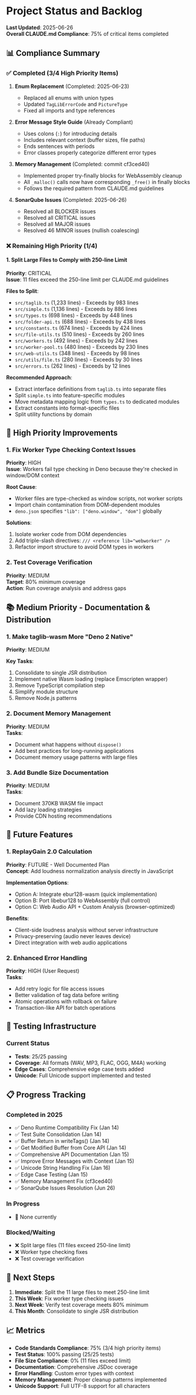 # Project Status and Backlog

**Last Updated**: 2025-06-26\
**Overall CLAUDE.md Compliance**: 75% of critical items completed

## 📊 Compliance Summary

### ✅ Completed (3/4 High Priority Items)

1. **Enum Replacement** (Completed: 2025-06-23)
   - Replaced all enums with union types
   - Updated `TagLibErrorCode` and `PictureType`
   - Fixed all imports and type references

2. **Error Message Style Guide** (Already Compliant)
   - Uses colons (`:`) for introducing details
   - Includes relevant context (buffer sizes, file paths)
   - Ends sentences with periods
   - Error classes properly categorize different error types

3. **Memory Management** (Completed: commit cf3ced40)
   - Implemented proper try-finally blocks for WebAssembly cleanup
   - All `_malloc()` calls now have corresponding `_free()` in finally blocks
   - Follows the required pattern from CLAUDE.md guidelines

4. **SonarQube Issues** (Completed: 2025-06-26)
   - Resolved all BLOCKER issues
   - Resolved all CRITICAL issues
   - Resolved all MAJOR issues
   - Resolved 46 MINOR issues (nullish coalescing)

### ❌ Remaining High Priority (1/4)

#### 1. Split Large Files to Comply with 250-line Limit

**Priority**: CRITICAL\
**Issue**: 11 files exceed the 250-line limit per CLAUDE.md guidelines

**Files to Split**:

- `src/taglib.ts` (1,233 lines) - Exceeds by 983 lines
- `src/simple.ts` (1,136 lines) - Exceeds by 886 lines
- `src/types.ts` (698 lines) - Exceeds by 448 lines
- `src/folder-api.ts` (688 lines) - Exceeds by 438 lines
- `src/constants.ts` (674 lines) - Exceeds by 424 lines
- `src/file-utils.ts` (510 lines) - Exceeds by 260 lines
- `src/workers.ts` (492 lines) - Exceeds by 242 lines
- `src/worker-pool.ts` (480 lines) - Exceeds by 230 lines
- `src/web-utils.ts` (348 lines) - Exceeds by 98 lines
- `src/utils/file.ts` (280 lines) - Exceeds by 30 lines
- `src/errors.ts` (262 lines) - Exceeds by 12 lines

**Recommended Approach**:

- Extract interface definitions from `taglib.ts` into separate files
- Split `simple.ts` into feature-specific modules
- Move metadata mapping logic from `types.ts` to dedicated modules
- Extract constants into format-specific files
- Split utility functions by domain

## 🔧 High Priority Improvements

### 1. Fix Worker Type Checking Context Issues

**Priority**: HIGH\
**Issue**: Workers fail type checking in Deno because they're checked in window/DOM context

**Root Cause**:

- Worker files are type-checked as window scripts, not worker scripts
- Import chain contamination from DOM-dependent modules
- `deno.json` specifies `"lib": ["deno.window", "dom"]` globally

**Solutions**:

1. Isolate worker code from DOM dependencies
2. Add triple-slash directives: `/// <reference lib="webworker" />`
3. Refactor import structure to avoid DOM types in workers

### 2. Test Coverage Verification

**Priority**: MEDIUM\
**Target**: 80% minimum coverage\
**Action**: Run coverage analysis and address gaps

## 📚 Medium Priority - Documentation & Distribution

### 1. Make taglib-wasm More "Deno 2 Native"

**Priority**: MEDIUM

**Key Tasks**:

1. Consolidate to single JSR distribution
2. Implement native Wasm loading (replace Emscripten wrapper)
3. Remove TypeScript compilation step
4. Simplify module structure
5. Remove Node.js patterns

### 2. Document Memory Management

**Priority**: MEDIUM\
**Tasks**:

- Document what happens without `dispose()`
- Add best practices for long-running applications
- Document memory usage patterns with large files

### 3. Add Bundle Size Documentation

**Priority**: MEDIUM\
**Tasks**:

- Document 370KB WASM file impact
- Add lazy loading strategies
- Provide CDN hosting recommendations

## 🚀 Future Features

### 1. ReplayGain 2.0 Calculation

**Priority**: FUTURE - Well Documented Plan\
**Concept**: Add loudness normalization analysis directly in JavaScript

**Implementation Options**:

- Option A: Integrate ebur128-wasm (quick implementation)
- Option B: Port libebur128 to WebAssembly (full control)
- Option C: Web Audio API + Custom Analysis (browser-optimized)

**Benefits**:

- Client-side loudness analysis without server infrastructure
- Privacy-preserving (audio never leaves device)
- Direct integration with web audio applications

### 2. Enhanced Error Handling

**Priority**: HIGH (User Request)\
**Tasks**:

- Add retry logic for file access issues
- Better validation of tag data before writing
- Atomic operations with rollback on failure
- Transaction-like API for batch operations

## 🧪 Testing Infrastructure

### Current Status

- **Tests**: 25/25 passing
- **Coverage**: All formats (WAV, MP3, FLAC, OGG, M4A) working
- **Edge Cases**: Comprehensive edge case tests added
- **Unicode**: Full Unicode support implemented and tested

## 📋 Progress Tracking

### Completed in 2025

- ✅ Deno Runtime Compatibility Fix (Jan 14)
- ✅ Test Suite Consolidation (Jan 14)
- ✅ Buffer Return in writeTags() (Jan 14)
- ✅ Get Modified Buffer from Core API (Jan 14)
- ✅ Comprehensive API Documentation (Jan 15)
- ✅ Improve Error Messages with Context (Jan 15)
- ✅ Unicode String Handling Fix (Jan 16)
- ✅ Edge Case Testing (Jan 15)
- ✅ Memory Management Fix (cf3ced40)
- ✅ SonarQube Issues Resolution (Jun 26)

### In Progress

- 🔄 None currently

### Blocked/Waiting

- ❌ Split large files (11 files exceed 250-line limit)
- ❌ Worker type checking fixes
- ❌ Test coverage verification

## 🎯 Next Steps

1. **Immediate**: Split the 11 large files to meet 250-line limit
2. **This Week**: Fix worker type checking issues
3. **Next Week**: Verify test coverage meets 80% minimum
4. **This Month**: Consolidate to single JSR distribution

## 📈 Metrics

- **Code Standards Compliance**: 75% (3/4 high priority items)
- **Test Status**: 100% passing (25/25 tests)
- **File Size Compliance**: 0% (11 files exceed limit)
- **Documentation**: Comprehensive JSDoc coverage
- **Error Handling**: Custom error types with context
- **Memory Management**: Proper cleanup patterns implemented
- **Unicode Support**: Full UTF-8 support for all characters
